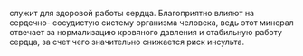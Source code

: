 служит для здоровой работы сердца.
Благоприятно влияют на сердечно- сосудистую систему организма человека, ведь этот минерал отвечает за нормализацию кровяного давления и стабильную работу сердца, за счет чего значительно снижается риск инсульта.